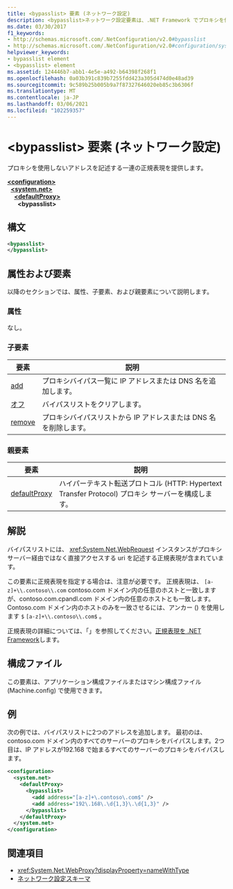 ```yaml
---
title: <bypasslist> 要素 (ネットワーク設定)
description: <bypasslist>ネットワーク設定要素は、.NET Framework でプロキシを使用しないアドレスを記述する一連の正規表現を提供します。
ms.date: 03/30/2017
f1_keywords:
- http://schemas.microsoft.com/.NetConfiguration/v2.0#bypasslist
- http://schemas.microsoft.com/.NetConfiguration/v2.0#configuration/system.net/defaultProxy/bypasslist
helpviewer_keywords:
- bypasslist element
- <bypasslist> element
ms.assetid: 124446b7-abb1-4e5e-a492-b64398f268f1
ms.openlocfilehash: 0a03b391c839b7255fdd423a305d474d0e48ad39
ms.sourcegitcommit: 9c589b25b005b9a7f87327646020eb85c3b6306f
ms.translationtype: MT
ms.contentlocale: ja-JP
ms.lasthandoff: 03/06/2021
ms.locfileid: "102259357"
---
```

# <a name="bypasslist-element-network-settings"></a>\<bypasslist> 要素 (ネットワーク設定)

プロキシを使用しないアドレスを記述する一連の正規表現を提供します。  

[**\<configuration>**](../configuration-element.md)\
&nbsp;&nbsp;[**\<system.net>**](system-net-element-network-settings.md)\
&nbsp;&nbsp;&nbsp;&nbsp;[**\<defaultProxy>**](defaultproxy-element-network-settings.md)\
&nbsp;&nbsp;&nbsp;&nbsp;&nbsp;&nbsp;**\<bypasslist>**

## <a name="syntax"></a>構文  
  
```xml  
<bypasslist>
</bypasslist>  
```  
  
## <a name="attributes-and-elements"></a>属性および要素  

 以降のセクションでは、属性、子要素、および親要素について説明します。  
  
### <a name="attributes"></a>属性  

 なし。  
  
### <a name="child-elements"></a>子要素  
  
|**要素**|**説明**|  
|-----------------|---------------------|  
|[add](add-element-for-bypasslist-network-settings.md)|プロキシバイパス一覧に IP アドレスまたは DNS 名を追加します。|  
|[オフ](clear-element-for-bypasslist-network-settings.md)|バイパスリストをクリアします。|  
|[remove](remove-element-for-bypasslist-network-settings.md)|プロキシバイパスリストから IP アドレスまたは DNS 名を削除します。|  
  
### <a name="parent-elements"></a>親要素  
  
|**要素**|**説明**|  
|-----------------|---------------------|  
|[defaultProxy](defaultproxy-element-network-settings.md)|ハイパーテキスト転送プロトコル (HTTP: Hypertext Transfer Protocol) プロキシ サーバーを構成します。|  
  
## <a name="remarks"></a>解説  

 バイパスリストには、 <xref:System.Net.WebRequest> インスタンスがプロキシサーバー経由ではなく直接アクセスする uri を記述する正規表現が含まれています。  
  
 この要素に正規表現を指定する場合は、注意が必要です。 正規表現は、 `[a-z]+\\.contoso\\.com` contoso.com ドメイン内の任意のホストと一致しますが、contoso.com.cpandl.com ドメイン内の任意のホストとも一致します。 Contoso.com ドメイン内のホストのみを一致させるには、アンカー () を使用します `$` `[a-z]+\\.contoso\\.com$` 。
  
 正規表現の詳細については、「」を参照してください。[正規表現を .NET Framework](../../../../standard/base-types/regular-expressions.md)します。  
  
## <a name="configuration-files"></a>構成ファイル  

 この要素は、アプリケーション構成ファイルまたはマシン構成ファイル (Machine.config) で使用できます。  
  
## <a name="example"></a>例  

 次の例では、バイパスリストに2つのアドレスを追加します。 最初のは、contoso.com ドメイン内のすべてのサーバーのプロキシをバイパスします。2つ目は、IP アドレスが192.168 で始まるすべてのサーバーのプロキシをバイパスします。  
  
```xml  
<configuration>  
  <system.net>  
    <defaultProxy>  
      <bypasslist>  
        <add address="[a-z]+\.contoso\.com$" />  
        <add address="192\.168\.\d{1,3}\.\d{1,3}" />  
      </bypasslist>  
    </defaultProxy>  
  </system.net>  
</configuration>  
```  
  
## <a name="see-also"></a>関連項目

- <xref:System.Net.WebProxy?displayProperty=nameWithType>
- [ネットワーク設定スキーマ](index.md)
